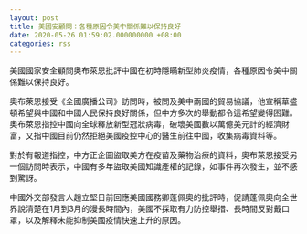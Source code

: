 ```yaml
---
layout: post
title: 美國安顧問：各種原因令美中關係難以保持良好
date: 2020-05-26 01:59:02.000000000 +08:00
categories: rss
---
```


美國國家安全顧問奧布萊恩批評中國在初時隱瞞新型肺炎疫情，各種原因令美中關係難以保持良好。

奧布萊恩接受《全國廣播公司》訪問時，被問及美中兩國的貿易協議，他宣稱華盛頓希望與中國和中國人民保持良好關係，但中方多次的舉動都令這希望變得困難。奧布萊恩指控中國向全球釋放新型冠狀病毒，破壞美國數以萬億美元計的經濟財富，又指中國目前仍然拒絕美國疫控中心的醫生前往中國，收集病毒資料等。

對於有報道指控，中方正企圖盜取美方在疫苗及藥物治療的資料，奧布萊恩接受另一個訪問時表示，中國有多年盜取美國知識產權的記錄，如事件再次發生，並不感到驚訝。

中國外交部發言人趙立堅日前回應美國國務卿蓬佩奧的批評時，促請蓬佩奧向全世界說清楚在1月到3月的漫長時間內，美國不採取有力防控舉措、長時間反對戴口罩，以及解釋未能抑制美國疫情快速上升的原因。
